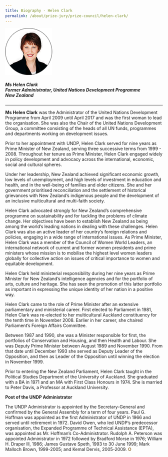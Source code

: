 ```yaml
---
title: Biography - Helen Clark
permalink: /about/prize-jury/prize-council/helen-clark/
---
```


<div style="width:150px"><img src="/images/jury/helen-clark.png" alt="Helen Clark" /></div>

##### **Ms Helen Clark** <br> Former Administrator, United Nations Development Programme <br> New Zealand

---

**Ms Helen Clark** was the Administrator of the United Nations Development Programme from April 2009 until April 2017 and was the first woman to lead the organisation. She was also the Chair of the United Nations Development Group, a committee consisting of the heads of all UN funds, programmes and departments working on development issues. 

Prior to her appointment with UNDP, Helen Clark served for nine years as Prime Minister of New Zealand, serving three successive terms from 1999 - 2008. Throughout her tenure as Prime Minister, Helen Clark engaged widely in policy development and advocacy across the international, economic, social and cultural spheres. 

Under her leadership, New Zealand achieved significant economic growth, low levels of unemployment, and high levels of investment in education and health, and in the well-being of families and older citizens. She and her government prioritised reconciliation and the settlement of historical grievances with New Zealand’s indigenous people and the development of an inclusive multicultural and multi-faith society. 

Helen Clark advocated strongly for New Zealand’s comprehensive programme on sustainability and for tackling the problems of climate change. Her objectives have been to establish New Zealand as being among the world’s leading nations in dealing with these challenges. Helen Clark was also an active leader of her country’s foreign relations and policies, engaging in a wide range of international issues. As Prime Minister, Helen Clark was a member of the Council of Women World Leaders, an international network of current and former women presidents and prime ministers whose mission is to mobilise the highest level women leaders globally for collective action on issues of critical importance to women and equitable development. 

Helen Clark held ministerial responsibility during her nine years as Prime Minister for New Zealand’s intelligence agencies and for the portfolio of arts, culture and heritage. She has seen the promotion of this latter portfolio as important in expressing the unique identity of her nation in a positive way. 

Helen Clark came to the role of Prime Minister after an extensive parliamentary and ministerial career. First elected to Parliament in 1981, Helen Clark was re-elected to her multicultural Auckland constituency for the tenth time in November 2008. Earlier in her career, she chaired Parliament’s Foreign Affairs Committee. 

Between 1987 and 1990, she was a Minister responsible for first, the portfolios of Conservation and Housing, and then Health and Labour. She was Deputy Prime Minister between August 1989 and November 1990. From that date until December 1993 she served as Deputy Leader of the Opposition, and then as Leader of the Opposition until winning the election in November 1999. 

Prior to entering the New Zealand Parliament, Helen Clark taught in the Political Studies Department of the University of Auckland. She graduated with a BA in 1971 and an MA with First Class Honours in 1974. She is married to Peter Davis, a Professor at Auckland University. 

**Post of the UNDP Administrator** 

The UNDP Administrator is appointed by the Secretary-General and confirmed by the General Assembly for a term of four years. Paul G. Hoffman was appointed as the first Administrator of UNDP in 1966 and served until retirement in 1972. David Owen, who led UNDP’s predecessor organisation, the Expanded Programme of Technical Assistance (EPTA), was appointed as Mr. Hoffman’s Co-Administrator. Rudolph A. Peterson was appointed Administrator in 1972 followed by Bradford Morse in 1976; William H. Draper lll, 1986; James Gustave Speth, 1993 to 30 June 1999; Mark Malloch Brown, 1999-2005; and Kemal Dervis, 2005-2009. **<font color="#967942">O</font>**
